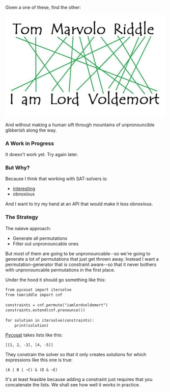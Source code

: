 Given a one of these, find the other:

![Tom Marvolo Riddle -> I am Lord Voldemort](map.jpg)

And without making a human sift through mountains of unpronouncible gibberish along the way.

### A Work in Progress

It doesn't work yet.  Try again later.

### But Why?

Because I think that working with SAT-solvers is:

 - [interesting](https://github.com/MatrixManAtYrService/efiL/blob/master/convolve.ipynb)
 - obnoxious

And I want to try my hand at an API that would make it less obnoxious.

### The Strategy

The naieve approach:

- Generate all permutations
- Filter out unpronouncable ones

But _most_ of them are going to be unpronouncable--so we're going to generate a lot of permutations that just get thrown away.  Instead I want a permutation-generator that is constraint aware--so that it never bothers with unpronouncable permutations in the first place.

Under the hood it should go something like this:

    from pycosat import itersolve
    from tomriddle import cnf

    constraints = cnf.permute("iamlordvoldemort")
    constraints.extend(cnf.pronounce())

    for solution in itersolve(constraints):
        print(solution)

[Pycosat](https://pypi.org/project/pycosat/) takes lists like this:

    [[1, 2, -3], [4, -5]]

They constrain the solver so that it only creates solutions for which expressions like this one is true:

    (A | B | ~C) & (D & ~E)

It's at least feasible because adding a constraint just requires that you concatenate the lists.  We shall see how well it works in practice.
